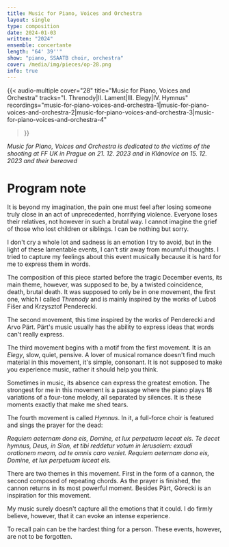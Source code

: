 ```yaml
---
title: Music for Piano, Voices and Orchestra
layout: single
type: composition
date: 2024-01-03
written: "2024"
ensemble: concertante
length: "64' 39''"
show: "piano, SSAATB choir, orchestra"
cover: /media/img/pieces/op-28.png
info: true
---
```

{{< audio-multiple
    cover="28"
    title="Music for Piano, Voices and Orchestra"
    tracks="I. Threnody|II. Lament|III. Elegy|IV. Hymnus"
    recordings="music-for-piano-voices-and-orchestra-1|music-for-piano-voices-and-orchestra-2|music-for-piano-voices-and-orchestra-3|music-for-piano-voices-and-orchestra-4"
>}}

*Music for Piano, Voices and Orchestra is dedicated to the victims of the shooting at FF UK in Prague on 21. 12. 2023 and in Klánovice on 15. 12. 2023 and their bereaved*

# Program note

It is beyond my imagination, the pain one must feel after losing someone truly close in an act of unprecedented, horrifying violence. Everyone loses their relatives, not however in such a brutal way. I cannot imagine the grief of those who lost children or siblings. I can be nothing but sorry.

I don't cry a whole lot and sadness is an emotion I try to avoid, but in the light of these lamentable events, I can't stir away from mournful thoughts. I tried to capture my feelings about this event musically because it is hard for me to express them in words.

The composition of this piece started before the tragic December events, its main theme, however, was supposed to be, by a twisted coincidence, death, brutal death. It was supposed to only be in one movement, the first one, which I called *Threnody* and is mainly inspired by the works of Luboš Fišer and Krzysztof Penderecki. 

The second movement, this time inspired by the works of Penderecki and Arvo Pärt. Pärt's music usually has the ability to express ideas that words can't really express.

The third movement begins with a motif from the first movement. It is an *Elegy*, slow, quiet, pensive. A lover of musical romance doesn't find much material in this movement, it's simple, consonant. It is not supposed to make you experience music, rather it should help you think.

Sometimes in music, its absence can express the greatest emotion. The strongest for me in this movement is a passage where the piano plays 18 variations of a four-tone melody, all separated by silences. It is these moments exactly that make me shed tears.

The fourth movement is called *Hymnus*. In it, a full-force choir is featured and sings the prayer for the dead:

*Requiem aeternam dona eis, Domine, et lux perpetuam leceat eis. Te decet hymnus, Deus, in Sion, et tibi reddetur votum in Ierusalem: exaudi orationem meam, ad te omnis caro veniet. Requiem aeternam dona eis, Domine, et lux perpetuam luceat eis.*

There are two themes in this movement. First in the form of a cannon, the second composed of repeating chords. As the prayer is finished, the cannon returns in its most powerful moment. Besides Pärt, Górecki is an inspiration for this movement.

My music surely doesn't capture all the emotions that it could. I do firmly believe, however, that it can evoke an intense experience.

To recall pain can be the hardest thing for a person. These events, however, are not to be forgotten. 